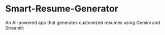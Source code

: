 # Smart-Resume-Generator
An AI-powered app that generates customized resumes using Gemini and Streamlit

